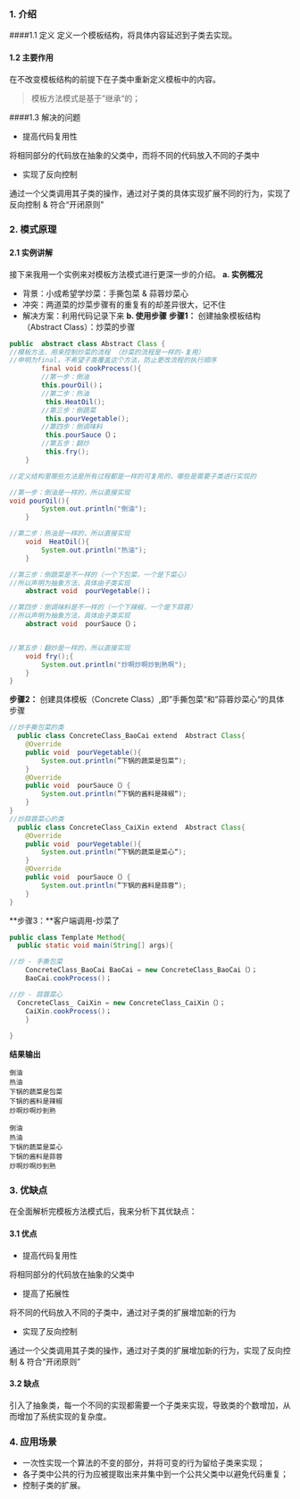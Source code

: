 ### 1. 介绍
####1.1 定义
定义一个模板结构，将具体内容延迟到子类去实现。

#### 1.2 主要作用
在不改变模板结构的前提下在子类中重新定义模板中的内容。

> 模板方法模式是基于”继承“的；

####1.3 解决的问题
- 提高代码复用性

将相同部分的代码放在抽象的父类中，而将不同的代码放入不同的子类中
- 实现了反向控制

通过一个父类调用其子类的操作，通过对子类的具体实现扩展不同的行为，实现了反向控制 & 符合“开闭原则”
### 2. 模式原理

#### 2.1 实例讲解
接下来我用一个实例来对模板方法模式进行更深一步的介绍。
**a. 实例概况**

- 背景：小成希望学炒菜：手撕包菜 & 蒜蓉炒菜心
- 冲突：两道菜的炒菜步骤有的重复有的却差异很大，记不住
- 解决方案：利用代码记录下来
**b. 使用步骤**
**步骤1：** 创建抽象模板结构（Abstract Class）：炒菜的步骤

```java
public  abstract class Abstract Class {  
//模板方法，用来控制炒菜的流程 （炒菜的流程是一样的-复用）
//申明为final，不希望子类覆盖这个方法，防止更改流程的执行顺序 
        final void cookProcess(){  
        //第一步：倒油
        this.pourOil()；
        //第二步：热油
         this.HeatOil();
        //第三步：倒蔬菜
         this.pourVegetable();
        //第四步：倒调味料
         this.pourSauce（）；
        //第五步：翻炒
         this.fry();
    }  

//定义结构里哪些方法是所有过程都是一样的可复用的，哪些是需要子类进行实现的

//第一步：倒油是一样的，所以直接实现
void pourOil(){  
        System.out.println("倒油");  
    }  

//第二步：热油是一样的，所以直接实现
    void  HeatOil(){  
        System.out.println("热油");  
    }  

//第三步：倒蔬菜是不一样的（一个下包菜，一个是下菜心）
//所以声明为抽象方法，具体由子类实现 
    abstract void  pourVegetable()；

//第四步：倒调味料是不一样的（一个下辣椒，一个是下蒜蓉）
//所以声明为抽象方法，具体由子类实现 
    abstract void  pourSauce（）；


//第五步：翻炒是一样的，所以直接实现
    void fry();{  
        System.out.println("炒啊炒啊炒到熟啊");  
    }  
}
```
**步骤2：** 创建具体模板（Concrete Class）,即”手撕包菜“和”蒜蓉炒菜心“的具体步骤
```java
//炒手撕包菜的类
  public class ConcreteClass_BaoCai extend  Abstract Class{
    @Override
    public void  pourVegetable(){  
        System.out.println(”下锅的蔬菜是包菜“);  
    }  
    @Override
    public void  pourSauce（）{  
        System.out.println(”下锅的酱料是辣椒“);  
    }  
}
//炒蒜蓉菜心的类
  public class ConcreteClass_CaiXin extend  Abstract Class{
    @Override
    public void  pourVegetable(){  
        System.out.println(”下锅的蔬菜是菜心“);  
    }  
    @Override
    public void  pourSauce（）{  
        System.out.println(”下锅的酱料是蒜蓉“);  
    }  
}
```
**步骤3：**客户端调用-炒菜了
```java
public class Template Method{
  public static void main(String[] args){

//炒 - 手撕包菜
    ConcreteClass_BaoCai BaoCai = new ConcreteClass_BaoCai（）；
    BaoCai.cookProcess()；

//炒 - 蒜蓉菜心
  ConcreteClass_ CaiXin = new ConcreteClass_CaiXin（）；
    CaiXin.cookProcess()；
    }
        
}
```   
**结果输出**

```
倒油
热油
下锅的蔬菜是包菜
下锅的酱料是辣椒
炒啊炒啊炒到熟

倒油
热油
下锅的蔬菜是菜心
下锅的酱料是蒜蓉
炒啊炒啊炒到熟
```
### 3. 优缺点
在全面解析完模板方法模式后，我来分析下其优缺点：

#### 3.1 优点
- 提高代码复用性

将相同部分的代码放在抽象的父类中
- 提高了拓展性

将不同的代码放入不同的子类中，通过对子类的扩展增加新的行为
- 实现了反向控制

通过一个父类调用其子类的操作，通过对子类的扩展增加新的行为，实现了反向控制 & 符合“开闭原则”
#### 3.2 缺点
引入了抽象类，每一个不同的实现都需要一个子类来实现，导致类的个数增加，从而增加了系统实现的复杂度。

### 4. 应用场景
- 一次性实现一个算法的不变的部分，并将可变的行为留给子类来实现；
- 各子类中公共的行为应被提取出来并集中到一个公共父类中以避免代码重复；
- 控制子类的扩展。
